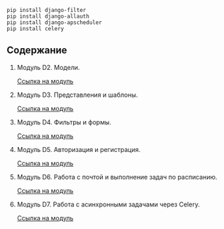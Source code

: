 ``` 
pip install django-filter
pip install django-allauth
pip install django-apscheduler
pip install celery
```

## Содержание

1. Модуль D2. Модели.

   [Ссылка на модуль](https://github.com/mewut/NewsPortal)

2. Модуль D3. Представления и шаблоны.

   [Ссылка на модуль](https://github.com/mewut/Simple-Censor-for-NewsPortal)

3. Модуль D4. Фильтры и формы.

   [Ссылка на модуль](https://github.com/mewut/NewsPortal-2-units)

4. Модуль D5. Авторизация и регистрация.

   [Ссылка на модуль](https://github.com/mewut/Backend-Python-Django/tree/D5)

5. Модуль D6. Работа с почтой и выполнение задач по расписанию.

   [Ссылка на модуль](https://github.com/mewut/Backend-Python-Django/tree/D6)

6. Модуль D7. Работа с асинхронными задачами через Celery.

   [Ссылка на модуль](https://github.com/mewut/Backend-Python-Django/tree/D7)
